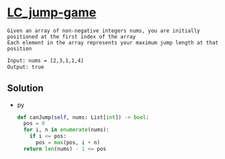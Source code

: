 # [LC_jump-game](https://leetcode.com/problems/jump-game)

```en
Given an array of non-negative integers nums, you are initially positioned at the first index of the array
Each element in the array represents your maximum jump length at that position
```

```txt
Input: nums = [2,3,1,1,4]
Output: true
```

## Solution

* py

  ```py
  def canJump(self, nums: List[int]) -> bool:
    pos = 0
    for i, n in enumerate(nums):
      if i <= pos:
        pos = max(pos, i + n)
    return len(nums) - 1 <= pos
  ```
